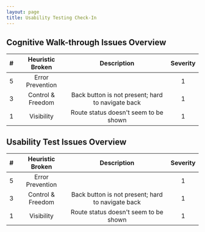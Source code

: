 ```yaml
---
layout: page 
title: Usability Testing Check-In
---
```


## Cognitive Walk-through Issues Overview 
| # | Heuristic Broken | Description | Severity |
| :----: | :----: | :----: | :----: |
| 5 | Error Prevention | | 1 |
| 3 | Control & Freedom | Back button is not present; hard to navigate back | 1 |
| 1 | Visibility | Route status doesn't seem to be shown | 1 |


## Usability Test Issues Overview 
| # | Heuristic Broken | Description | Severity |
| :----: | :----: | :----: | :----: |
| 5 | Error Prevention | | 1 |
| 3 | Control & Freedom | Back button is not present; hard to navigate back | 1 |
| 1 | Visibility | Route status doesn't seem to be shown | 1 |
